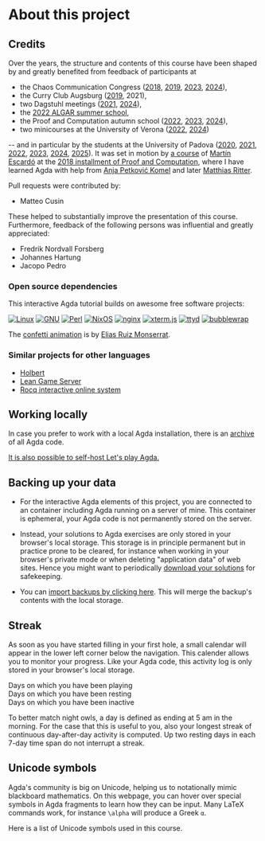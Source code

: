 # About this project

## Credits

Over the years, the structure and contents of this course have been shaped by
and greatly benefited from feedback of participants at

- the Chaos Communication Congress
  ([2018](https://events.ccc.de/congress/2018/wiki/index.php/Session:Formalizing_mathematics_in_the_proof_assistant_Agda),
  [2019](https://events.ccc.de/congress/2019/wiki/index.php/Session:Formalizing_mathematics_in_the_proof_assistant_Agda),
  [2023](https://events.ccc.de/congress/2023/hub/en/event/formalizing-mathematics-in-the-proof-assistant-agd/),
  [2024](https://events.ccc.de/congress/2024/hub/en/event/wondrous-mathematics-how-a-group-of-theorists-reso/)),
- the Curry Club Augsburg
  ([2019](https://curry-club-augsburg.de/posts/2019-02-19-treffen-47.html), 2021),
- two Dagstuhl meetings
  ([2021](https://www.dagstuhl.de/de/seminars/seminar-calendar/seminar-details/21472),
  [2024](https://www.dagstuhl.de/de/seminars/seminar-calendar/seminar-details/24021)),
- the [2022 ALGAR summer school](https://www.uantwerpen.be/en/summer-winter-schools/algar/programme/previous-editions/2022/content-description/),
- the Proof and Computation autumn school
  ([2022](https://www.mathematik.uni-muenchen.de/~schwicht/pc22.php),
  [2023](https://www.mathematik.uni-muenchen.de/~schwicht/pc23.php),
  [2024](https://www.mathematik.uni-muenchen.de/~schwicht/pc24.php)),
- two minicourses at the University of Verona
  ([2022](https://ct.quasicoherent.io/),
  [2024](https://rt.quasicoherent.io/))

-- and in particular by the students at the University of Padova
([2020](https://agdapad.quasicoherent.io/~Agda_in_Padova/),
[2021](https://agdapad.quasicoherent.io/~AgdaInPadova/),
[2022](https://agdapad.quasicoherent.io/~AgdaPadova/),
[2023](https://agdapad.quasicoherent.io/~Padova/),
[2024](https://agdapad.quasicoherent.io/~Padova2024/),
[2025](https://agdapad.quasicoherent.io/~Padova2025/)). It was set in motion by
[a course](https://martinescardo.github.io/pc2018/pc2018.pdf) of
[Martín Escardó](https://martinescardo.github.io/) at the
[2018 installment of Proof and Computation](https://www.mathematik.uni-muenchen.de/~schwicht/pc18.php),
where I have learned Agda with help from [Anja Petković Komel](https://anjapetkovic.com/)
and later [Matthias Ritter](https://mathoverflow.net/users/166281/matthias-hutzler).

Pull requests were contributed by:

- Matteo Cusin

These helped to substantially improve the presentation of this course.
Furthermore, feedback of the following persons was influential and greatly
appreciated:

- Fredrik Nordvall Forsberg
- Johannes Hartung
- Jacopo Pedro


### Open source dependencies

This interactive Agda tutorial builds on awesome free software projects:

<div class="logos">
<a href="https://www.linux.org/"><img src="images/linux.svg" alt="Linux"></a>
<a href="https://www.gnu.org/"><img src="images/gnu.svg" alt="GNU"></a>
<a href="https://perl.org/"><img src="images/perl.svg" alt="Perl"></a>
<a href="https://nixos.org/"><img src="images/nixos.svg" alt="NixOS"></a>
<a href="https://nginx.org/"><img src="images/nginx.svg" alt="nginx"></a>
<a href="https://xtermjs.org/"><img src="images/xtermjs.svg" alt="xterm.js"></a>
<a href="https://github.com/tsl0922/ttyd"><img src="images/ttyd.svg" alt="ttyd"></a>
<a href="https://github.com/containers/bubblewrap"><img src="images/bubblewrap.svg" alt="bubblewrap"></a>
</div>

The [confetti animation](javascript:showConfetti()) is by
[Elias Ruiz Monserrat](https://gist.github.com/elrumo/3055a9163fd2d0d19f323db744b0a094).


### Similar projects for other languages

- [Holbert](https://liamoc.net/holbert/)
- [Lean Game Server](https://adam.math.hhu.de/)
- [Rocq interactive online system](https://coq.vercel.app/)


## Working locally

In case you prefer to work with a local Agda installation, there is an
[archive](Padova2025.zip) of all Agda code.

[It is also possible to self-host Let's play Agda.](https://github.com/iblech/lets-play-agda/)


## Backing up your data

- For the interactive Agda elements of this project, you are connected to an
  container including Agda running on a server of mine. This container is ephemeral,
  your Agda code is not permanently stored on the server.

- Instead, your solutions to Agda exercises are only stored in your browser's local
  storage. This storage is in principle permanent but in practice prone to be
  cleared, for instance when working in your browser's private mode or when
  deleting "application data" of web sites. Hence you might want to
  periodically [download your solutions](javascript:downloadLocalStorage()) for safekeeping.

- You can [import backups by clicking here](javascript:importIntoLocalStorage()).
  This will merge the backup's contents with the local storage.


## Streak

As soon as you have started filling in your first hole, a small calendar will
appear in the lower left corner below the navigation. This calender allows you
to monitor your progress. Like your Agda code, this activity log is only stored
in your browser's local storage.

<span class="daybox active"></span> Days on which you have been playing<br>
<span class="daybox resting"></span> Days on which you have been resting<br>
<span class="daybox inactive"></span> Days on which you have been inactive

To better match night owls, a day is defined as ending at 5 am in the morning.
For the case that this is useful to you, also your longest streak of continuous
day-after-day activity is computed. Up two resting days in each 7-day time span
do not interrupt a streak.


## Unicode symbols

Agda's community is big on Unicode, helping us to notationally mimic
blackboard mathematics. On this webpage, you can hover over special symbols in
Agda fragments to learn how they can be input. Many LaTeX commands work, for
instance `\alpha` will produce a Greek `α`.

Here is a list of Unicode symbols used in this course.

<script>
  window.onload = function () {
    let table = document.getElementById("char-table");

    for(const symbol of Object.keys(characterDescriptions).toSorted()) {
      const tr = document.createElement("tr");

      const td1 = document.createElement("td");
      td1.appendChild(document.createTextNode(symbol));

      const td2  = document.createElement("td");
      const code = document.createElement("code");
      code.appendChild(document.createTextNode(characterDescriptions[symbol]));
      td2.appendChild(code);

      tr.appendChild(td1);
      tr.appendChild(td2);
      table.appendChild(tr);
    }
  };
</script>

<div class="char-table"><table id="char-table">
</table></div>

<!--
```
{-# OPTIONS --cubical-compatible #-}
module Padova2025.Welcome.About where
```
-->
